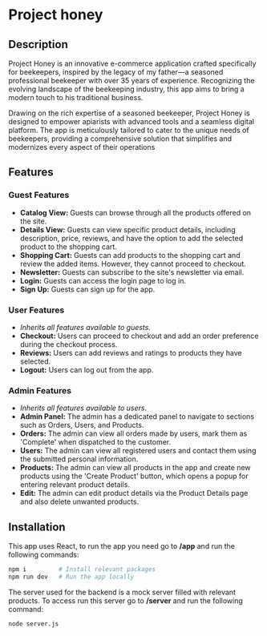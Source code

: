 # Project honey

## Description
Project Honey is an innovative e-commerce application crafted specifically for beekeepers, inspired by the legacy of my father—a seasoned professional beekeeper with over 35 years of experience. Recognizing the evolving landscape of the beekeeping industry, this app aims to bring a modern touch to his traditional business.

Drawing on the rich expertise of a seasoned beekeeper, Project Honey is designed to empower apiarists with advanced tools and a seamless digital platform. The app is meticulously tailored to cater to the unique needs of beekeepers, providing a comprehensive solution that simplifies and modernizes every aspect of their operations

## Features

### Guest Features
- **Catalog View:** Guests can browse through all the products offered on the site.
- **Details View:** Guests can view specific product details, including description, price, reviews, and have the option to add the selected product to the shopping cart.
- **Shopping Cart:** Guests can add products to the shopping cart and review the added items. However, they cannot proceed to checkout.
- **Newsletter:** Guests can subscribe to the site's newsletter via email.
- **Login:** Guests can access the login page to log in.
- **Sign Up:** Guests can sign up for the app.

### User Features
- *Inherits all features available to guests.*
- **Checkout:** Users can proceed to checkout and add an order preference during the checkout process.
- **Reviews:** Users can add reviews and ratings to products they have selected.
- **Logout:** Users can log out from the app.

### Admin Features
- *Inherits all features available to users.*
- **Admin Panel:** The admin has a dedicated panel to navigate to sections such as Orders, Users, and Products.
- **Orders:** The admin can view all orders made by users, mark them as 'Complete' when dispatched to the customer.
- **Users:** The admin can view all registered users and contact them using the submitted personal information.
- **Products:** The admin can view all products in the app and create new products using the 'Create Product' button, which opens a popup for entering relevant product details.
- **Edit:** The admin can edit product details via the Product Details page and also delete unwanted products.

## Installation
This app uses React, to run the app you need go to **/app** and run the following commands:
```bash
npm i         # Install relevant packages
npm run dev   # Run the app locally
```

The server used for the backend is a mock server filled with relevant products. To access run this server go to **/server** and run the following command:
```bash
node server.js
```
